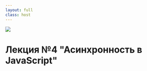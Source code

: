 ```yaml
---
layout: full
class: host
---
```


<img src="/logos/javascript.svg">

# Лекция №4 "**Асинхронность в JavaScript**"

<style>
    .host {
        display: flex;
        flex-direction: column;
        align-items: center;
        justify-content: center;
        gap: 2rem;
    }

    .host img {
        max-height: 80%;
        border-radius: 1rem;
        box-shadow:
            rgba(0, 0, 0, 0.4) 0 2px 4px,
            rgba(0, 0, 0, 0.3) 0 7px 13px -3px,
            rgba(0, 0, 0, 0.2) 0 -3px 0px inset;
    }
</style>
